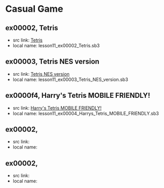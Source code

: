 # Casual Game

## ex00002, Tetris

+ src link: [Tetris](https://scratch.mit.edu/projects/11845395/)
+ local name: lesson11_ex00002_Tetris.sb3


## ex00003, Tetris NES version

+ src link: [Tetris NES version](https://scratch.mit.edu/projects/31651654/)
+ local name: lesson11_ex00003_Tetris_NES_version.sb3

## ex0000f4, Harry's Tetris MOBILE FRIENDLY!

+ src link: [Harry's Tetris MOBILE FRIENDLY!](https://scratch.mit.edu/projects/298492217/)
+ local name: lesson11_ex00004_Harrys_Tetris_MOBILE_FRIENDLY.sb3

## ex00002,

+ src link:
+ local name:

## ex00002,

+ src link:
+ local name:

